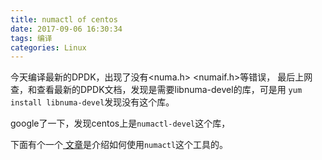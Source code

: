 ```yaml
---
title: numactl of centos
date: 2017-09-06 16:30:34
tags: 编译
categories: Linux
---
```


今天编译最新的DPDK，出现了没有<numa.h> <numaif.h>等错误，
最后上网查，和查看最新的DPDK文档，发现是需要libnuma-devel的库，可是用
`yum install libnuma-devel`发现没有这个库。

<!-- more -->
google了一下，发现centos上是`numactl-devel`这个库，

下面有个一个<a href="http://fibrevillage.com/sysadmin/534-numactl-installation-and-examples"> 文章</a>是介绍如何使用`numactl`这个工具的。